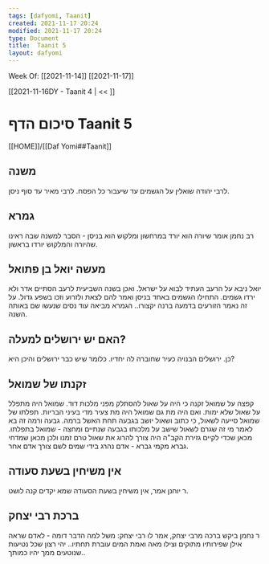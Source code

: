 ```yaml
---
tags: [dafyomi, Taanit] 
created: 2021-11-17 20:24
modified: 2021-11-17 20:24
type: Document
title:  Taanit 5
layout: dafyomi
---
```

Week Of: [[2021-11-14]]
[[2021-11-17]]

[[2021-11-16DY - Taanit 4 | << ]] 

# סיכום הדף  Taanit 5

[[HOME]]/[[Daf Yomi##Taanit]]

## משנה 
לרבי יהודה שואלין על הגשמים עד שיעבור כל הפסח.
לרבי מאיר עד סוף ניסן. 
## גמרא
רב נחמן אומר שיורה הוא יורד במרחשון ומלקוש הוא בניסן - הסבר למשנה שבה ראינו שהיורה והמלקוש יורדו בראשון.
## מעשה יואל בן פתואל
יואל ניבא על הרעב העתיד לבוא על ישראל. ואכן בשנה השביעית לרעב הסתיים אדר ולא ירדו גשמים. התחילו הגשמים באחד בניסן ואמר להם לצאת ולזרוע וזכו בשפע גדול. על זה נאמר הזורעים בדמעה ברנה יקצורו..
הגמרא מביאה עוד נסים שנעשו שם באותה השנה. 

## האם יש ירושלים למעלה?
כן. ירושלים הבנויה כעיר שחוברה לה יחדיו. כלומר שיש כבר ירושלים והיכן היא?

## זקנתו של שמואל
קפצה על שמואל זקנה כי היה על שאול להסתלק מפני מלכות דוד. שמואל היה מתפלל על שאול שלא ימות. ואם היה מת גם שמואל היה מת צעיר מדי בעיני הבריות. 
תפלתו של שמואל סייעה לשאול, כי כתוב ושאול יושב בגבעה תחת האשל ברמה. גבעה ורמה זה בא לאמר מי זה שגרם לשאול שישב על מלכותו בגבעה שנתיים ומחצה - שמואל בתפלתו.
מכאן שכדי לקיים גזירת הקב"ה היה צורך להרוג את שאול טרם זמנו ולכן מכאן שמדחי גברא מקמי גברא - אדם נהרג בידי שמים לשם צורך אדם אחר. 
## אין משיחין בשעת סעודה
ר יוחנן אמר, אין משיחין בשעת הסעודה שמא יקדים קנה לושט.
## ברכת רבי יצחק
ר נחמן ביקש ברכה מרבי יצחק, אמר לו רבי יצחק: משל למה הדבר דומה - לאדם שראה אילן  שפירותיו מתוקים וצילו מאה ואמת המים עוברת תחתיו.. יהי רצון שכל נטיעות שנוטעים ממך יהיו כמותך..
